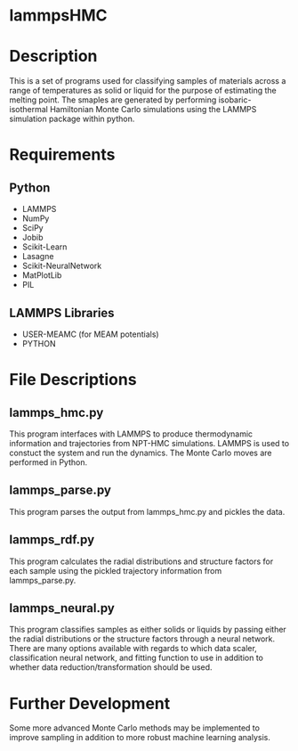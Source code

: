 # lammpsHMC

Description
===========
 
This is a set of programs used for classifying samples of materials across a range of temperatures as solid or liquid for the purpose of estimating the melting point. The smaples are generated by performing isobaric-isothermal Hamiltonian Monte Carlo simulations using the LAMMPS simulation package within python.

Requirements
============

Python
------

- LAMMPS
- NumPy
- SciPy
- Jobib
- Scikit-Learn
- Lasagne
- Scikit-NeuralNetwork
- MatPlotLib
- PIL

LAMMPS Libraries
----------------

- USER-MEAMC (for MEAM potentials)
- PYTHON

File Descriptions
=================

lammps_hmc.py
-------------

This program interfaces with LAMMPS to produce thermodynamic information and trajectories from NPT-HMC simulations. LAMMPS is used to constuct the system and run the dynamics. The Monte Carlo moves are performed in Python.

lammps_parse.py
---------------

This program parses the output from lammps_hmc.py and pickles the data.

lammps_rdf.py
-------------

This program calculates the radial distributions and structure factors for each sample using the pickled trajectory information from lammps_parse.py.

lammps_neural.py
----------------

This program classifies samples as either solids or liquids by passing either the radial distributions or the structure factors through a neural network. There are many options available with regards to which data scaler, classification neural network, and fitting function to use in addition to whether data reduction/transformation should be used.

Further Development
===================

Some more advanced Monte Carlo methods may be implemented to improve sampling in addition to more robust machine learning analysis.
